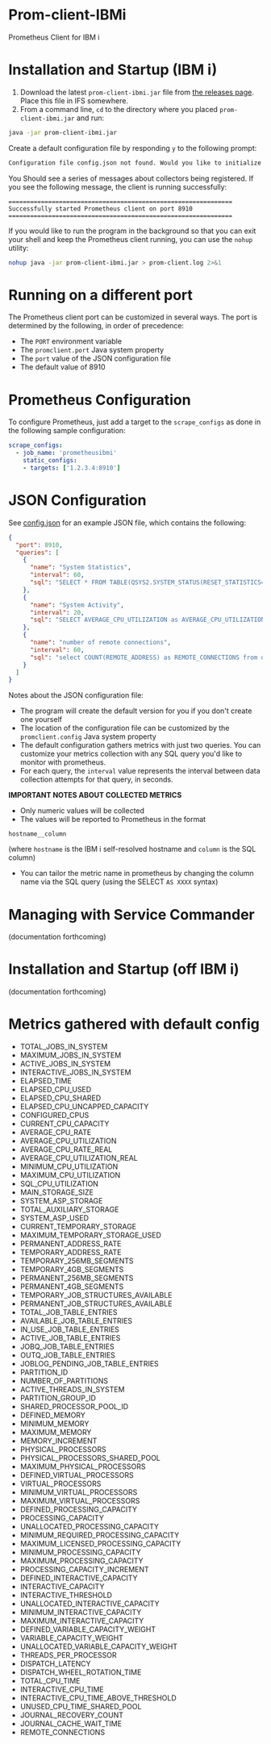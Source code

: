 # Prom-client-IBMi
Prometheus Client for IBM i

# Installation and Startup (IBM i)

1. Download the latest `prom-client-ibmi.jar` file from
[the releases page](https://github.com/ThePrez/Prom-client-IBMi/releases).
Place this file in IFS somewhere. 
1. From a command line, `cd` to the directory where you placed
`prom-client-ibmi.jar` and run:
```bash
java -jar prom-client-ibmi.jar
```
Create a default configuration file by responding `y` to the
following prompt:
```bash
Configuration file config.json not found. Would you like to initialize one with defaults? [y] 
```
You Should see a series of messages about collectors being registered. If you see the
following message, the client is running successfully:
```
==============================================================
Successfully started Prometheus client on port 8910
==============================================================
```

If you would like to run the program in the background so that you can exit
your shell and keep the Prometheus client running, you can use the `nohup` utility:
```bash
nohup java -jar prom-client-ibmi.jar > prom-client.log 2>&1
```


# Running on a different port

The Prometheus client port can be customized in several ways. The port
is determined by the following, in order of precedence:
- The `PORT` environment variable
- The `promclient.port` Java system property
- The `port` value of the JSON configuration file
- The default value of 8910

# Prometheus Configuration

To configure Prometheus, just add a target to the `scrape_configs` as done
in the following sample configuration:

```yaml
scrape_configs:
  - job_name: 'prometheusibmi'
    static_configs:
    - targets: ['1.2.3.4:8910']
```

# JSON Configuration

See [config.json](./config.json) for an example JSON file, which contains the
following:
```json
{
  "port": 8910,
  "queries": [
    {
      "name": "System Statistics",
      "interval": 60,
      "sql": "SELECT * FROM TABLE(QSYS2.SYSTEM_STATUS(RESET_STATISTICS=>'YES',DETAILED_INFO=>'ALL')) X"
    },
    {
      "name": "System Activity",
      "interval": 20,
      "sql": "SELECT AVERAGE_CPU_UTILIZATION as AVERAGE_CPU_UTILIZATION_REAL, AVERAGE_CPU_RATE as AVERAGE_CPU_RATE_REAL FROM TABLE(QSYS2.SYSTEM_ACTIVITY_INFO())"
    },
    {
      "name": "number of remote connections",
      "interval": 60,
      "sql": "select COUNT(REMOTE_ADDRESS) as REMOTE_CONNECTIONS from qsys2.netstat_info where TCP_STATE = 'ESTABLISHED' AND REMOTE_ADDRESS != '::1' AND REMOTE_ADDRESS != '127.0.0.1'"
    }
  ]
}
```

Notes about the JSON configuration file:
- The program will create the default version for you if you don't create one yourself
- The location of the configuration file can be customized by the `promclient.config` Java system property
- The default configuration gathers metrics with just two queries. You can customize your metrics collection with any SQL query you'd like to monitor with prometheus.
- For each query, the `interval` value represents the interval between data collection attempts
for that query, in seconds.

**IMPORTANT NOTES ABOUT COLLECTED METRICS**
- Only numeric values will be collected
- The values will be reported to Prometheus in the format
```
hostname__column
```
(where `hostname` is the IBM i self-resolved hostname and `column` is the SQL column)
- You can tailor the metric name in prometheus by changing the column name via the SQL query (using the SELECT `AS XXXX` syntax)

# Managing with Service Commander

(documentation forthcoming)


# Installation and Startup (off IBM i)

(documentation forthcoming)

# Metrics gathered with default config

- TOTAL_JOBS_IN_SYSTEM
- MAXIMUM_JOBS_IN_SYSTEM
- ACTIVE_JOBS_IN_SYSTEM
- INTERACTIVE_JOBS_IN_SYSTEM
- ELAPSED_TIME
- ELAPSED_CPU_USED
- ELAPSED_CPU_SHARED
- ELAPSED_CPU_UNCAPPED_CAPACITY
- CONFIGURED_CPUS
- CURRENT_CPU_CAPACITY
- AVERAGE_CPU_RATE
- AVERAGE_CPU_UTILIZATION
- AVERAGE_CPU_RATE_REAL
- AVERAGE_CPU_UTILIZATION_REAL
- MINIMUM_CPU_UTILIZATION
- MAXIMUM_CPU_UTILIZATION
- SQL_CPU_UTILIZATION
- MAIN_STORAGE_SIZE
- SYSTEM_ASP_STORAGE
- TOTAL_AUXILIARY_STORAGE
- SYSTEM_ASP_USED
- CURRENT_TEMPORARY_STORAGE
- MAXIMUM_TEMPORARY_STORAGE_USED
- PERMANENT_ADDRESS_RATE
- TEMPORARY_ADDRESS_RATE
- TEMPORARY_256MB_SEGMENTS
- TEMPORARY_4GB_SEGMENTS
- PERMANENT_256MB_SEGMENTS
- PERMANENT_4GB_SEGMENTS
- TEMPORARY_JOB_STRUCTURES_AVAILABLE
- PERMANENT_JOB_STRUCTURES_AVAILABLE
- TOTAL_JOB_TABLE_ENTRIES
- AVAILABLE_JOB_TABLE_ENTRIES
- IN_USE_JOB_TABLE_ENTRIES
- ACTIVE_JOB_TABLE_ENTRIES
- JOBQ_JOB_TABLE_ENTRIES
- OUTQ_JOB_TABLE_ENTRIES
- JOBLOG_PENDING_JOB_TABLE_ENTRIES
- PARTITION_ID
- NUMBER_OF_PARTITIONS
- ACTIVE_THREADS_IN_SYSTEM
- PARTITION_GROUP_ID
- SHARED_PROCESSOR_POOL_ID
- DEFINED_MEMORY
- MINIMUM_MEMORY
- MAXIMUM_MEMORY
- MEMORY_INCREMENT
- PHYSICAL_PROCESSORS
- PHYSICAL_PROCESSORS_SHARED_POOL
- MAXIMUM_PHYSICAL_PROCESSORS
- DEFINED_VIRTUAL_PROCESSORS
- VIRTUAL_PROCESSORS
- MINIMUM_VIRTUAL_PROCESSORS
- MAXIMUM_VIRTUAL_PROCESSORS
- DEFINED_PROCESSING_CAPACITY
- PROCESSING_CAPACITY
- UNALLOCATED_PROCESSING_CAPACITY
- MINIMUM_REQUIRED_PROCESSING_CAPACITY
- MAXIMUM_LICENSED_PROCESSING_CAPACITY
- MINIMUM_PROCESSING_CAPACITY
- MAXIMUM_PROCESSING_CAPACITY
- PROCESSING_CAPACITY_INCREMENT
- DEFINED_INTERACTIVE_CAPACITY
- INTERACTIVE_CAPACITY
- INTERACTIVE_THRESHOLD
- UNALLOCATED_INTERACTIVE_CAPACITY
- MINIMUM_INTERACTIVE_CAPACITY
- MAXIMUM_INTERACTIVE_CAPACITY
- DEFINED_VARIABLE_CAPACITY_WEIGHT
- VARIABLE_CAPACITY_WEIGHT
- UNALLOCATED_VARIABLE_CAPACITY_WEIGHT
- THREADS_PER_PROCESSOR
- DISPATCH_LATENCY
- DISPATCH_WHEEL_ROTATION_TIME
- TOTAL_CPU_TIME
- INTERACTIVE_CPU_TIME
- INTERACTIVE_CPU_TIME_ABOVE_THRESHOLD
- UNUSED_CPU_TIME_SHARED_POOL
- JOURNAL_RECOVERY_COUNT
- JOURNAL_CACHE_WAIT_TIME
- REMOTE_CONNECTIONS
